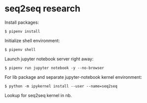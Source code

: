 # seq2seq research

Install packages:
```
$ pipenv install
```

Initialize shell environment:
```
$ pipenv shell
```

Launch jupyter notebook server right away:
```
$ pipenv run jupyter notebook -y --no-browser
```

For lib package and separate jupyter-notebook kernel environment:
```
$ python -m ipykernel install --user --name=seq2seq
```
Lookup for seq2seq kernel in nb.
